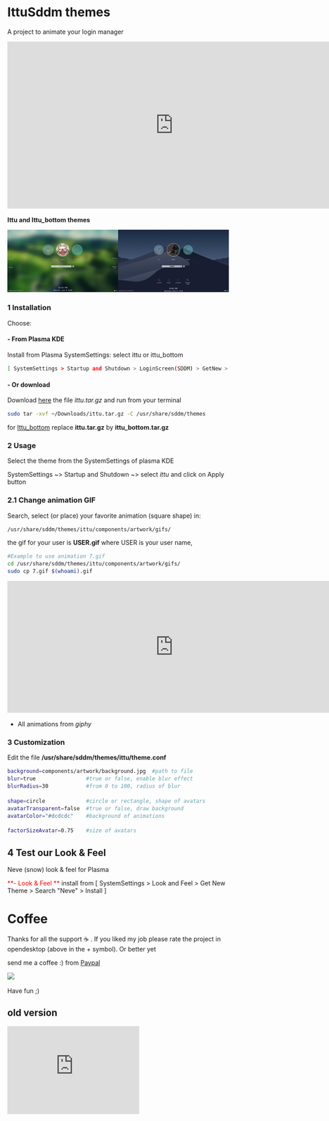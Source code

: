 # IttuSddm themes

A project to animate your login manager

<iframe width="753" height="380" src="https://www.youtube.com/embed/1y0nYQPsREo" frameborder="0" allow="accelerometer; autoplay; encrypted-media; gyroscope; picture-in-picture" allowfullscreen autoplay="1"></iframe>

**Ittu and Ittu_bottom themes**

![screen](https://raw.githubusercontent.com/adhec/sddm_themes/master/ittu/images/themes00.png)




### 1 Installation

Choose: 

#### - From Plasma KDE

Install from Plasma SystemSettings: select ittu or ittu_bottom

```bash
[ SystemSettings > Startup and Shutdown > LoginScreen(SDDM) > GetNew > Search: ittu > Install ]
```

#### - Or download 

Download [here](https://www.opendesktop.org/p/1303587/) the file *ittu.tar.gz*  and run from your terminal

```bash
sudo tar -xvf ~/Downloads/ittu.tar.gz -C /usr/share/sddm/themes
```
for [Ittu_bottom](https://www.pling.com/p/1309044/)  replace **ittu.tar.gz** by **ittu_bottom.tar.gz**

### 2 Usage

Select the theme from the SystemSettings of plasma KDE

SystemSettings  ~> Startup and Shutdown ~> select *ittu* and click on Apply button

### 2.1 Change animation GIF

Search, select (or place) your favorite animation (square shape) in:

```bash
/usr/share/sddm/themes/ittu/components/artwork/gifs/
```

the gif for your user is **USER.gif** where USER is your user name, 

```bash
#Example to use animation 7.gif  
cd /usr/share/sddm/themes/ittu/components/artwork/gifs/
sudo cp 7.gif $(whoami).gif
```



<iframe width="753" height="300" src="https://www.youtube.com/embed/gZd6tnqD3u0" frameborder="0" allow="accelerometer; autoplay; encrypted-media; gyroscope; picture-in-picture" allowfullscreen></iframe>

* All animations from *giphy*

### 3 Customization

Edit the file  **/usr/share/sddm/themes/ittu/theme.conf** 

```bash
background=components/artwork/background.jpg  #path to file 
blur=true                #true or false, enable blur effect
blurRadius=30            #from 0 to 100, radius of blur 

shape=circle             #circle or rectangle, shape of avatars
avatarTransparent=false  #true or false, draw background 
avatarColor="#dcdcdc"    #background of animations

factorSizeAvatar=0.75    #size of avatars
```

## 4 Test our Look & Feel

Neve (snow)  look & feel for Plasma

<span style="color:red"> **- Look & Feel **  </span> install from 
[ SystemSettings > Look and Feel > Get New Theme > Search "Neve" > Install  ]

# Coffee

Thanks for all the support :coffee: . If you liked my job please rate the project in opendesktop  (above in the + symbol). Or better yet

send me a coffee :)  from [Paypal](https://www.paypal.com/cgi-bin/webscr?cmd=_s-xclick&hosted_button_id=V9Q8MK9CKSQW8&source=url)

[<img src="https://git.opendesktop.org/adhe/oie/raw/master/images/donate.png"  style="width:150px;">](https://www.paypal.com/cgi-bin/webscr?cmd=_s-xclick&hosted_button_id=V9Q8MK9CKSQW8&source=url) 

Have fun ;)

## old version

<iframe width="300" height="200" src="https://www.youtube.com/embed/gZd6tnqD3u0" frameborder="0" allow="accelerometer; autoplay; encrypted-media; gyroscope; picture-in-picture" allowfullscreen></iframe>

